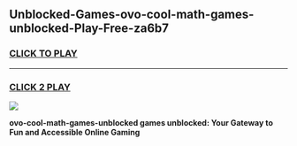 
## Unblocked-Games-ovo-cool-math-games-unblocked-Play-Free-za6b7
<h3>
<a href="https://premium76.site?title=ovo-cool-math-games-unblocked&ref=18A">CLICK TO PLAY</a></h3>
<hr>

<h3>
<a href="https://premium76.site?title=ovo-cool-math-games-unblocked&ref=18A">CLICK 2 PLAY</a>
  
</h3>

<a href="https://premium76.site?title=ovo-cool-math-games-unblocked&ref=18A"><img src="https://clearcache.store/games.png"></a>


**ovo-cool-math-games-unblocked games unblocked: Your Gateway to Fun and Accessible Online Gaming**
